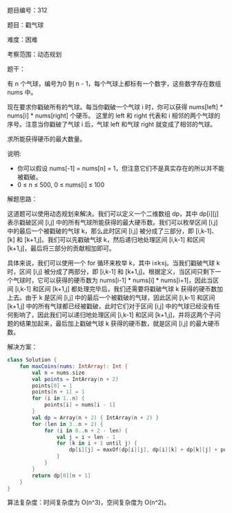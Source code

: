 题目编号：312

题目：戳气球

难度：困难

考察范围：动态规划

题干：

有 n 个气球，编号为0 到 n - 1，每个气球上都标有一个数字，这些数字存在数组 nums 中。

现在要求你戳破所有的气球。每当你戳破一个气球 i 时，你可以获得 nums[left] * nums[i] * nums[right] 个硬币。 这里的 left 和 right 代表和 i 相邻的两个气球的序号。注意当你戳破了气球 i 后，气球 left 和气球 right 就变成了相邻的气球。

求所能获得硬币的最大数量。

说明:

- 你可以假设 nums[-1] = nums[n] = 1，但注意它们不是真实存在的所以并不能被戳破。
- 0 ≤ n ≤ 500, 0 ≤ nums[i] ≤ 100

解题思路：

这道题可以使用动态规划来解决。我们可以定义一个二维数组 dp，其中 dp[i][j] 表示戳破区间 [i,j] 中的所有气球所能获得的最大硬币数。我们可以枚举区间 [i,j] 中的最后一个被戳破的气球 k，那么此时区间 [i,j] 被分成了三部分，即 [i,k-1]、[k] 和 [k+1,j]。我们可以先戳破气球 k，然后递归地处理区间 [i,k-1] 和区间 [k+1,j]，最后将三部分的贡献相加即可。

具体来说，我们可以使用一个 for 循环来枚举 k，其中 i≤k≤j。当我们戳破气球 k 时，区间 [i,j] 被分成了两部分，即 [i,k-1] 和 [k+1,j]。根据定义，当区间只剩下一个气球时，它可以获得的硬币数为 nums[i-1] * nums[i] * nums[i+1]，因此当区间 [i,k-1] 和区间 [k+1,j] 都处理完毕后，我们还需要将戳破气球 k 获得的硬币数加上去。由于 k 是区间 [i,j] 中的最后一个被戳破的气球，因此区间 [i,k-1] 和区间 [k+1,j] 中的所有气球都已经被戳破，此时它们对于区间 [i,j] 中的气球已经没有任何影响了，因此我们可以递归地处理区间 [i,k-1] 和区间 [k+1,j]，并将这两个子问题的结果加起来，最后加上戳破气球 k 获得的硬币数，就是区间 [i,j] 的最大硬币数。

解决方案：

```kotlin
class Solution {
    fun maxCoins(nums: IntArray): Int {
        val n = nums.size
        val points = IntArray(n + 2)
        points[0] = 1
        points[n + 1] = 1
        for (i in 1..n) {
            points[i] = nums[i - 1]
        }
        val dp = Array(n + 2) { IntArray(n + 2) }
        for (len in 3..n + 2) {
            for (i in 0..n + 2 - len) {
                val j = i + len - 1
                for (k in i + 1 until j) {
                    dp[i][j] = maxOf(dp[i][j], dp[i][k] + dp[k][j] + points[i] * points[k] * points[j])
                }
            }
        }
        return dp[0][n + 1]
    }
}
```

算法复杂度：时间复杂度为 O(n^3)，空间复杂度为 O(n^2)。